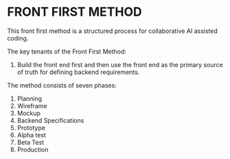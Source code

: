 # FRONT FIRST METHOD

This front first method is a structured process for collaborative AI assisted coding.

The key tenants of the Front First Method:
1. Build the front end first and then use the front end as the primary source of truth for defining backend requirements.

The method consists of seven phases:
1. Planning
2. Wireframe
3. Mockup
4. Backend Specifications
5. Prototype
6. Alpha test
7. Beta Test
8. Production






